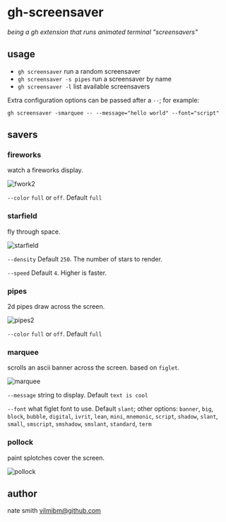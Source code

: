 # gh-screensaver

_being a gh extension that runs animated terminal "screensavers"_

## usage

- `gh screensaver` run a random screensaver
- `gh screensaver -s pipes` run a screensaver by name
- `gh screensaver -l` list available screensavers

Extra configuration options can be passed after a `--`; for example:

```
gh screensaver -smarquee -- --message="hello world" --font="script"
```

## savers

### fireworks

watch a fireworks display.

![fwork2](https://user-images.githubusercontent.com/98482/130655005-f68305f9-e8c1-45c9-b998-de5167422136.gif)


`--color` `full` or `off`. Default `full`

### starfield

fly through space.

![starfield](https://user-images.githubusercontent.com/98482/130655039-7d76e84d-2eae-4347-a1fd-6c46e329bfda.gif)

`--density` Default `250`. The number of stars to render.

`--speed` Default `4`. Higher is faster.

### pipes

2d pipes draw across the screen.

![pipes2](https://user-images.githubusercontent.com/98482/130655085-bb797fc8-0c2a-4fda-926b-963d84a2d611.gif)


`--color` `full` or `off`. Default `full`

### marquee

scrolls an ascii banner across the screen. based on `figlet`.

![marquee](https://user-images.githubusercontent.com/98482/130655954-68be530c-18e3-44e3-ab13-c3a8335a54e3.gif)

`--message` string to display. Default `text is cool`

`--font` what figlet font to use. Default `slant`; other options: `banner`, `big`, `block`, `bubble`, `digital`, `ivrit`, `lean`, `mini`, `mnemonic`, `script`, `shadow`, `slant`, `small`, `smscript`, `smshadow`, `smslant`, `standard`, `term`


### pollock

paint splotches cover the screen.

![pollock](https://user-images.githubusercontent.com/98482/130655110-8704912e-936b-4a23-9bff-8eb1045a2488.gif)


## author

nate smith <vilmibm@github.com>
